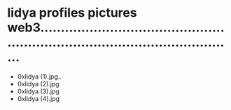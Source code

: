 # lidya profiles pictures web3.....................................................................................................
- 0xlidya (1).jpg..
- 0xlidya (2).jpg
- 0xlidya (3).jpg
- 0xlidya (4).jpg
